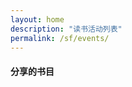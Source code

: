 ```yaml
---
layout: home
description: "读书活动列表"
permalink: /sf/events/
---
```



<section id="services">
    <div class="container">
        <div class="row text-center">
            <div class="col-lg-12 text-center">
                <h4 class="service-heading">分享的书目</h4>
                <script src="//ajax.googleapis.com/ajax/libs/jquery/1.11.1/jquery.min.js"></script>
                <div id="container1"></div>
                <script >
                $.get('/sheet1.csv', function(data) {

                // start the table
                var html = '<table class="table table-striped table-bordered">';

                // split into lines
                var rows = data.trim().split("\n");

                // parse lines
                rows.forEach( function getvalues(ourrow) {
                // start a table row
                html += "<tr>";

                // split line into columns
                var columns = ourrow.split(",");

                html += "<td>" + columns[0] + "</td>";
                html += "<td>" + columns[1] + "</td>";
                html += "<td>" + columns[2] + "</td>";
                html += "<td>" + columns[3] + "</td>";

                // close row
                html += "</tr>";
                })
                // close table
                html += "</table>";

                // insert into div
                $('#container1').append(html);

                });
                </script>

            </div>
        </div>
    </div>
</section>

